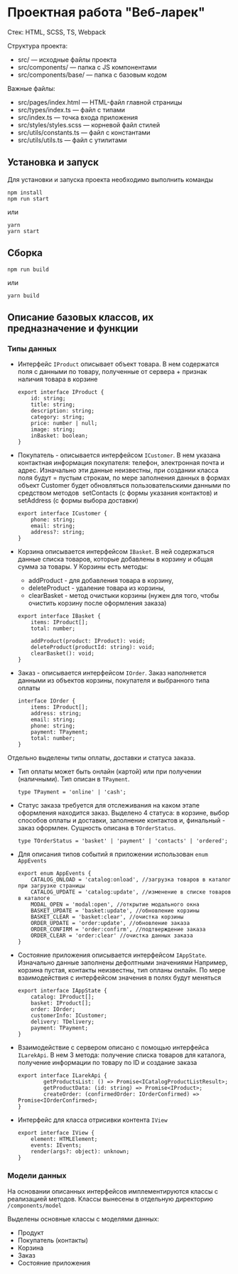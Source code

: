 # Проектная работа "Веб-ларек"

Стек: HTML, SCSS, TS, Webpack

Структура проекта:
- src/ — исходные файлы проекта
- src/components/ — папка с JS компонентами
- src/components/base/ — папка с базовым кодом

Важные файлы:
- src/pages/index.html — HTML-файл главной страницы
- src/types/index.ts — файл с типами
- src/index.ts — точка входа приложения
- src/styles/styles.scss — корневой файл стилей
- src/utils/constants.ts — файл с константами
- src/utils/utils.ts — файл с утилитами

## Установка и запуск
Для установки и запуска проекта необходимо выполнить команды

```
npm install
npm run start
```

или

```
yarn
yarn start
```
## Сборка

```
npm run build
```

или

```
yarn build
```

## Описание базовых классов, их предназначение и функции

### Типы данных

 - Интерфейс ```IProduct``` описывает объект товара. В нем содержатся поля с данными по товару, полученные от сервера + признак наличия товара в корзине

    ```
    export interface IProduct {
        id: string;
        title: string;
        description: string;
        category: string;
        price: number | null;
        image: string;
        inBasket: boolean;
    }

    ```

 - Покупатель - описывается интерфейсом ```ICustomer```. В нем указана контактная информация покупателя: телефон, электронная почта и адрес. Изначально эти данные неизвестны, при создании класса поля будут = пустым строкам, по мере заполнения данных в формах объект Customer будет обновляться пользовательскими данными по средством методов  setContacts (с формы указания контактов) и setAddress (с формы выбора доставки)

    ```
    export interface ICustomer {
        phone: string;
        email: string;
        address?: string;
    }
    ```

 - Корзина описывается интерфейсом ```IBasket```. В ней содержаться данные списка товаров, которые добавлены в корзину и общая сумма за товары. У Корзины есть методы:
    * addProduct - для добавления товара в корзину,
    * deleteProduct - удаление товара из корзины,
    * clearBasket - метод очистыки корзины (нужен для того, чтобы очистить корзину после оформления заказа)

    ```
    export interface IBasket {
        items: IProduct[];
        total: number;

        addProduct(product: IProduct): void;
        deleteProduct(productId: string): void;
        clearBasket(): void;
    }
    ```

 - Заказ - описывается интерфейсом ```IOrder```. Заказ наполняется данными из объектов корзины, покупателя и выбранного типа оплаты

    ```
    interface IOrder {
        items: IProduct[];
        address: string;
        email: string;
        phone: string;
        payment: TPayment;
        total: number;
    }   
    ```

 Отдельно выделены типы оплаты, доставки и статуса заказа.
 - Тип оплаты может быть онлайн (картой) или при получении (наличными). Тип описан в ```TPayment```.

    ```
    type TPayment = 'online' | 'cash';
    ```

 - Статус заказа требуется для отслеживания на каком этапе оформления находится заказ. Выделено 4 статуса: в корзине, выбор способов оплаты и доставки, заполнение контактов и, финальный - заказ оформлен. Сущность описана в ```TOrderStatus```.

    ```
    type TOrderStatus = 'basket' | 'payment' | 'contacts' | 'ordered';
    ```

 - Для описания типов событий я приложении использован ```enum AppEvents```

    ```
    export enum AppEvents {
        CATALOG_ONLOAD = 'catalog:onload', //загрузка товаров в каталог при загрузке страницы
        CATALOG_UPDATE = 'catalog:update', //изменение в списке товаров в каталоге
        MODAL_OPEN = 'modal:open', //открытие модального окна
        BASKET_UPDATE = 'basket:update', //обновление корзины
        BASKET_CLEAR = 'basket:clear', //очистка корзины
        ORDER_UPDATE = 'order:update', //обновление заказа
        ORDER_CONFIRM = 'order:confirm', //подтверждение заказа
        ORDER_CLEAR = 'order:clear' //очистка данных заказа
    }
    ```   

- Состояние приложения описывается интерфейсом ```IAppState```. Изначально данные заполнены дефолтными значениями
Например, корзина пустая, контакты неизвестны, тип опланы онлайн. По мере взаимодействия с интерфейсом значения в полях будут меняться 

    ```
    export interface IAppState {
        catalog: IProduct[];
        basket: IProduct[];
        order: IOrder;
        customerInfo: ICustomer;
        delivery: TDelivery;
        payment: TPayment;
    }
    ```

- Взаимодействие с сервером описано с помощью интерфейса ```ILarekApi```. В нем 3 метода: получение списка товаров для каталога, получение информации по товару по ID и создание заказа

    ```
    export interface ILarekApi {
            getProductsList: () => Promise<ICatalogProductListResult>;
            getProductData: (id: string) => Promise<IProduct>;
            createOrder: (confirmedOrder: IOrderConfirmed) => Promise<IOrderConfirmed>;
    }
    ```

- Интерфейс для класса отрисивки контента ```IView```
    ```
    export interface IView {
        element: HTMLElement;
        events: IEvents;
        render(args?: object): unknown;
    }
    ```

### Модели данных
На основании описанных интерфейсов имплементируются классы с реализацией методов. Классы вынесены в отдельную директорию ```/components/model```

Выделены основные классы с моделями данных:
 - Продукт
 - Покупатель (контакты)
 - Корзина
 - Заказ
 - Состояние приложения
